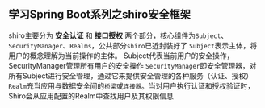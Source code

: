 ## 学习Spring Boot系列之shiro安全框架

shiro主要分为 **安全认证** 和 **接口授权** 两个部分，核心组件为`Subject`、`SecurityManager`、`Realms`，公共部分`shiro`已近封装好了
`Subject`表示主体，将用户的概念理解为当前操作的主体。
Subject代表当前用户的安全操作，SecurityManager管理所有用户的安全操作
`SecurityManager`即安全管理器，对所有Subject进行安全管理，通过它来提供安全管理的各种服务（认证、授权）
`Realm`充当应用与数据安全间的`桥梁`或`连接器`。当对用户执行认证和授权验证时，Shiro会从应用配置的Realm中查找用户及其权限信息
